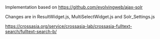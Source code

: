 Implementation based on
https://github.com/evolvingweb/ajax-solr

Changes are in ResultWidget.js,
MultiSelectWidget.js and Solr_Settings.js

https://crossasia.org/service/crossasia-lab/crossasia-fulltext-search/fulltext-search-b/
